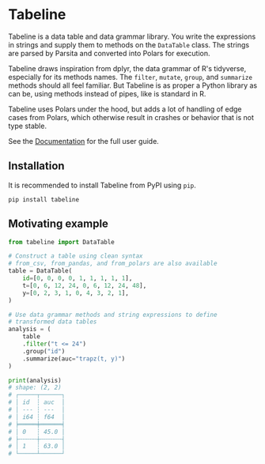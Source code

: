 # Tabeline

Tabeline is a data table and data grammar library. You write the expressions in strings and supply them to methods on the `DataTable` class. The  strings are parsed by Parsita and converted into Polars for execution.

Tabeline draws inspiration from dplyr, the data grammar of R's tidyverse, especially for its methods names. The `filter`, `mutate`, `group`, and `summarize` methods should all feel familiar. But Tabeline is as proper a Python library as can be, using methods instead of pipes, like is standard in R. 

Tabeline uses Polars under the hood, but adds a lot of handling of edge cases from Polars, which otherwise result in crashes or behavior that is not type stable.

See the [Documentation](htps://tabeline.drhagen.com) for the full user guide.

## Installation

It is recommended to install Tabeline from PyPI using `pip`.

```shell
pip install tabeline
```

## Motivating example

```python
from tabeline import DataTable

# Construct a table using clean syntax
# from_csv, from_pandas, and from_polars are also available 
table = DataTable(
    id=[0, 0, 0, 0, 1, 1, 1, 1, 1],
    t=[0, 6, 12, 24, 0, 6, 12, 24, 48],
    y=[0, 2, 3, 1, 0, 4, 3, 2, 1],
)

# Use data grammar methods and string expressions to define
# transformed data tables
analysis = (
    table
    .filter("t <= 24")
    .group("id")
    .summarize(auc="trapz(t, y)")
)

print(analysis)
# shape: (2, 2)
# ┌─────┬──────┐
# │ id  ┆ auc  │
# │ --- ┆ ---  │
# │ i64 ┆ f64  │
# ╞═════╪══════╡
# │ 0   ┆ 45.0 │
# ├╌╌╌╌╌┼╌╌╌╌╌╌┤
# │ 1   ┆ 63.0 │
# └─────┴──────┘
```
